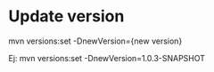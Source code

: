 Update version
======================================
mvn versions:set -DnewVersion={new version}

Ej: 
mvn versions:set -DnewVersion=1.0.3-SNAPSHOT